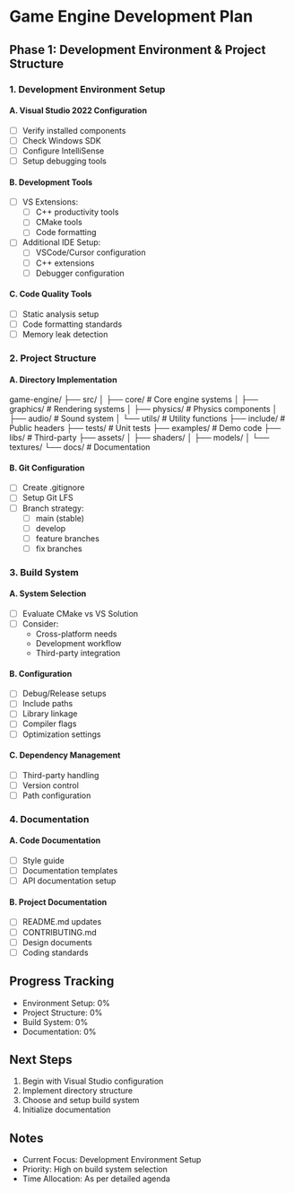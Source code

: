 # Game Engine Development Plan

## Phase 1: Development Environment & Project Structure

### 1. Development Environment Setup

#### A. Visual Studio 2022 Configuration
- [ ] Verify installed components
- [ ] Check Windows SDK
- [ ] Configure IntelliSense
- [ ] Setup debugging tools

#### B. Development Tools
- [ ] VS Extensions:
  - [ ] C++ productivity tools
  - [ ] CMake tools
  - [ ] Code formatting
- [ ] Additional IDE Setup:
  - [ ] VSCode/Cursor configuration
  - [ ] C++ extensions
  - [ ] Debugger configuration

#### C. Code Quality Tools
- [ ] Static analysis setup
- [ ] Code formatting standards
- [ ] Memory leak detection

### 2. Project Structure

#### A. Directory Implementation 

game-engine/
├── src/
│ ├── core/ # Core engine systems
│ ├── graphics/ # Rendering systems
│ ├── physics/ # Physics components
│ ├── audio/ # Sound system
│ └── utils/ # Utility functions
├── include/ # Public headers
├── tests/ # Unit tests
├── examples/ # Demo code
├── libs/ # Third-party
├── assets/
│ ├── shaders/
│ ├── models/
│ └── textures/
└── docs/ # Documentation

#### B. Git Configuration
- [ ] Create .gitignore
- [ ] Setup Git LFS
- [ ] Branch strategy:
  - [ ] main (stable)
  - [ ] develop
  - [ ] feature branches
  - [ ] fix branches

### 3. Build System

#### A. System Selection
- [ ] Evaluate CMake vs VS Solution
- [ ] Consider:
  - Cross-platform needs
  - Development workflow
  - Third-party integration

#### B. Configuration
- [ ] Debug/Release setups
- [ ] Include paths
- [ ] Library linkage
- [ ] Compiler flags
- [ ] Optimization settings

#### C. Dependency Management
- [ ] Third-party handling
- [ ] Version control
- [ ] Path configuration

### 4. Documentation

#### A. Code Documentation
- [ ] Style guide
- [ ] Documentation templates
- [ ] API documentation setup

#### B. Project Documentation
- [ ] README.md updates
- [ ] CONTRIBUTING.md
- [ ] Design documents
- [ ] Coding standards

## Progress Tracking
- Environment Setup: 0%
- Project Structure: 0%
- Build System: 0%
- Documentation: 0%

## Next Steps
1. Begin with Visual Studio configuration
2. Implement directory structure
3. Choose and setup build system
4. Initialize documentation

## Notes
- Current Focus: Development Environment Setup
- Priority: High on build system selection
- Time Allocation: As per detailed agenda
